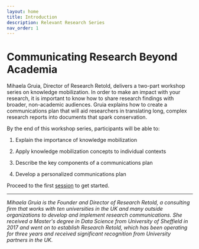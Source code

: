 ```yaml
---
layout: home
title: Introduction
description: Relevant Research Series
nav_order: 1
---
```


<!-- Edit the content below for the workshop in question. Once you're ready to publish, remove the comment characters e.g. "<!--" at the start and end -->

<!--<img src="assets/img/dmds-tableau.png" alt="Workshop Title Slide" width="720">-->

# Communicating Research Beyond Academia
<!--**A Relevant Research Series workshop prepared by [Mihaela Gruia](https://www.stm-assoc.org/people/mihaela-gruia/), Founder and Director of [Research Retold](https://www.researchretold.com/).**-->

Mihaela Gruia, Director of Research Retold, delivers a two-part workshop series on knowledge mobilization. In order to make an impact with your research, it is important to know how to share research findings with broader, non-academic audiences. Gruia explains how to create a communications plan that will aid researchers in translating long, complex research reports into documents that spark conservation.

By the end of this workshop series, participants will be able to: 

1. Explain the importance of knowledge mobilization

2. Apply knowledge mobilization concepts to individual contexts

3. Describe the key components of a communications plan

4. Develop a personalized communications plan

Proceed to the first [session](session-1) to get started.

___
*Mihaela Gruia is the Founder and Director of Research Retold, a consulting firm that works with ten universities in the UK and many outside organizations to develop and implement research communications. She received a Master's degree in Data Science from University of Sheffield in 2017 and went on to establish Research Retold, which has been operating for three years and received significant recognition from University partners in the UK.*
